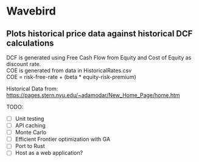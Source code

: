 # Wavebird

## Plots historical price data against historical DCF calculations

DCF is generated using Free Cash Flow from Equity and Cost of Equity as discount rate.  
COE is generated from data in HistoricalRates.csv  
COE = risk-free-rate + (beta * equity-risk-premium)  

Historical Data from:  
https://pages.stern.nyu.edu/~adamodar/New_Home_Page/home.htm

TODO:

- [ ] Unit testing
- [ ] API caching
- [ ] Monte Carlo 
- [ ] Efficient Frontier optimization with GA
- [ ] Port to Rust
- [ ] Host as a web application?
